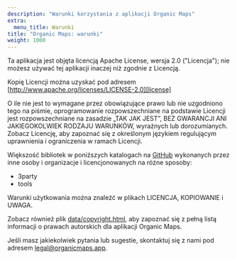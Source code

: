 ```yaml
---
description: "Warunki korzystania z aplikacji Organic Maps"
extra:
  menu_title: Warunki
title: "Organic Maps: warunki"
weight: 1000
---
```


Ta aplikacja jest objęta licencją Apache License, wersja 2.0 ("Licencja");
nie możesz używać tej aplikacji inaczej niż zgodnie z Licencją.

Kopię Licencji można uzyskać pod adresem
[http://www.apache.org/licenses/LICENSE-2.0][license]

O ile nie jest to wymagane przez obowiązujące prawo lub nie uzgodniono tego
na piśmie, oprogramowanie rozpowszechniane na podstawie Licencji jest
rozpowszechniane na zasadzie „TAK JAK JEST”, BEZ GWARANCJI ANI
JAKIEGOKOLWIEK RODZAJU WARUNKÓW, wyraźnych lub dorozumianych. Zobacz
Licencję, aby zapoznać się z określonym językiem regulującym uprawnienia i
ograniczenia w ramach Licencji.

Większość bibliotek w poniższych katalogach na [GitHub][github] wykonanych
przez inne osoby i organizacje i licencjonowanych na różne sposoby:

- 3party
- tools

Warunki użytkowania można znaleźć w plikach LICENCJA, KOPIOWANIE i UWAGA.

Zobacz również plik [data/copyright.html][copyright], aby zapoznać się z
pełną listą informacji o prawach autorskich dla aplikacji Organic Maps.

Jeśli masz jakiekolwiek pytania lub sugestie, skontaktuj się z nami pod
adresem [legal@organicmaps.app](mailto:legal@organicmaps.app).

[github]: https://github.com/organicmaps/organicmaps
[license]: http://www.apache.org/licenses/LICENSE-2.0
[copyright]: https://htmlpreview.github.io/?https://github.com/organicmaps/organicmaps/master/data/copyright.html
